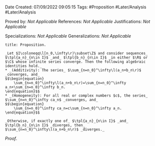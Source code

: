 <div class="topSpace"></div>

Date Created: 07/09/2022 09:05:15
Tags: #Proposition #Later/Analysis #Later/Analysis

Proved by: _Not Applicable_
References: _Not Applicable_
Justifications: _Not Applicable_

Specializations: _Not Applicable_
Generalizations: _Not Applicable_

``` ad-Proposition
title: Proposition.

_Let $I\coloneqq\l[n_0,\infty\r)\subset\Z$ and consider sequences_ $\tpl{a_n}_{n\in I}$ _and_ $\tpl{b_n}_{n\in I}$ _in either $\R$ or $\C$ whose infinite series converge. Then the following algebraic identities hold._
* _(Additivity): The series_ $\sum_{n=n_0}^\infty\l(a_n+b_n\r)$ _converges, and_
$$\begin{equation}
    \sum_{n=n_0}^\infty\l(a_n+b_n\r)=\sum_{n=n_0}^\infty a_n+\sum_{n=n_0}^\infty b_n.
\end{equation}$$
* _(Homogeneity): For all real or complex numbers $c$, the series_ $\sum_{n=n_0}^\infty ca_n$ _converges, and_
$$\begin{equation}
    \sum_{n=n_0}^\infty ca_n=c\sum_{n=n_0}^\infty a_n.
\end{equation}$$

_Otherwise, if exactly one of_ $\tpl{a_n}_{n\in I}$ _and_ $\tpl{b_n}_{n\in I}$ _diverges, then_ $\sum_{n=n_0}^\infty\l(a_n+b_n\r)$ _diverges._

```

_Proof_. 
